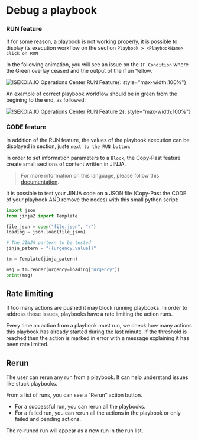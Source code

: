 # Debug a playbook 

### RUN feature

If for some reason, a playbook is not working properly, it is possible to display its execution workflow on the section `Playbook > <PlaybookName> Click on RUN`

In the following animation, you will see an issue on the `IF Condition` where the Green overlay ceased and the output of the if un Yellow.

![!SEKOIA.IO Operations Center RUN Feature](/assets/operation_center/playbooks/playbook_in_error.gif){: style="max-width:100%"}

An example of correct playbook workflow should be in green from the begining to the end, as followed:

![!SEKOIA.IO Operations Center RUN Feature 2](/assets/operation_center/playbooks/troubleshooting_running.png){: style="max-width:100%"}

### CODE feature

In addition of the RUN feature, the values of the playbook execution can be displayed in section, juste `next to the RUN button`.

In order to set information parameters to a `Block`, the Copy-Past feature create small sections of content written in JINJA.
> For more information on this language, please follow this [documentation](https://jinja.palletsprojects.com/en/2.10.x/templates/).

It is possible to test your JINJA code on a JSON file (Copy-Past the CODE of your playbook AND remove the nodes) with this small python script:

```python
import json
from jinja2 import Template

file_json = open("file.json", "r")
loading = json.load(file_json)

# The JINJA partern to be tested
jinja_patern = "{{urgency.value}}"

tm = Template(jinja_patern)

msg = tm.render(urgency=loading["urgency"])
print(msg)
```

## Rate limiting

If too many actions are pushed it may block running playbooks. In order to address those issues, playbooks have a rate limiting the action runs.

Every time an action from a playbook must run, we check how many actions this playbook has already started during the last minute. If the threshold is reached then the action is marked in error with a message explaining it has been rate limited.

## Rerun

The user can rerun any run from a playbook. It can help understand issues like stuck playbooks.

From a list of runs, you can see a “Rerun” action button.

- For a successful run, you can rerun all the playbooks.
- For a failed run, you can rerun all the actions in the playbook or only failed and pending actions.

The re-runed run will appear as a new run in the run list.


